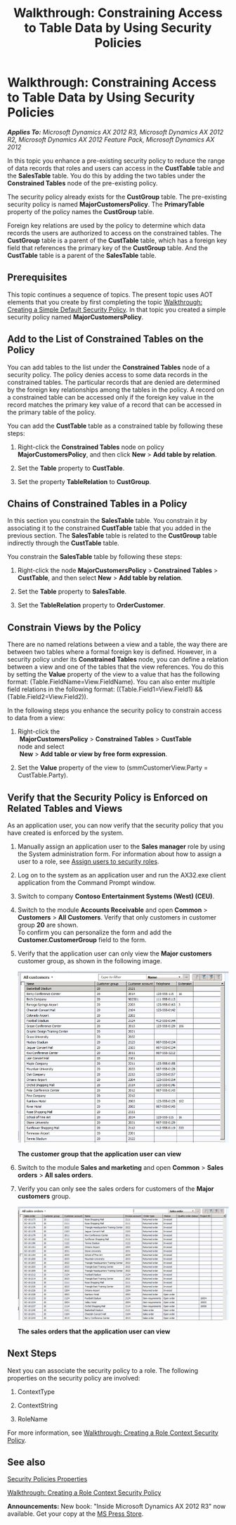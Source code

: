 ﻿---
title: 'Walkthrough: Constraining Access to Table Data by Using Security Policies'
TOCTitle: 'Walkthrough: Constraining Access to Table Data by Using Security Policies'
ms:assetid: a4bb1020-5e89-4caa-a2c1-e0944d185bdd
ms:mtpsurl: https://msdn.microsoft.com/en-us/library/Hh300645(v=AX.60)
ms:contentKeyID: 36595195
ms.date: 05/18/2015
mtps_version: v=AX.60
---

# Walkthrough: Constraining Access to Table Data by Using Security Policies 


_**Applies To:** Microsoft Dynamics AX 2012 R3, Microsoft Dynamics AX 2012 R2, Microsoft Dynamics AX 2012 Feature Pack, Microsoft Dynamics AX 2012_

In this topic you enhance a pre-existing security policy to reduce the range of data records that roles and users can access in the **CustTable** table and the **SalesTable** table. You do this by adding the two tables under the **Constrained Tables** node of the pre-existing policy.

The security policy already exists for the **CustGroup** table. The pre-existing security policy is named **MajorCustomersPolicy**. The **PrimaryTable** property of the policy names the **CustGroup** table.

Foreign key relations are used by the policy to determine which data records the users are authorized to access on the constrained tables. The **CustGroup** table is a parent of the **CustTable** table, which has a foreign key field that references the primary key of the **CustGroup** table. And the **CustTable** table is a parent of the **SalesTable** table.

## Prerequisites

This topic continues a sequence of topics. The present topic uses AOT elements that you create by first completing the topic [Walkthrough: Creating a Simple Default Security Policy](walkthrough-creating-a-simple-default-security-policy.md). In that topic you created a simple security policy named **MajorCustomersPolicy**.

## Add to the List of Constrained Tables on the Policy

You can add tables to the list under the **Constrained Tables** node of a security policy. The policy denies access to some data records in the constrained tables. The particular records that are denied are determined by the foreign key relationships among the tables in the policy. A record on a constrained table can be accessed only if the foreign key value in the record matches the primary key value of a record that can be accessed in the primary table of the policy.

You can add the **CustTable** table as a constrained table by following these steps:

1.  Right-click the **Constrained Tables** node on policy **MajorCustomersPolicy**, and then click **New** \> **Add table by relation**.

2.  Set the **Table** property to **CustTable**.

3.  Set the property **TableRelation** to **CustGroup**.

## Chains of Constrained Tables in a Policy

In this section you constrain the **SalesTable** table. You constrain it by associating it to the constrained **CustTable** table that you added in the previous section. The **SalesTable** table is related to the **CustGroup** table indirectly through the **CustTable** table.

You constrain the **SalesTable** table by following these steps:

1.  Right-click the node **MajorCustomersPolicy** \> **Constrained Tables** \> **CustTable**, and then select **New** \> **Add table by relation**.

2.  Set the **Table** property to **SalesTable**.

3.  Set the **TableRelation** property to **OrderCustomer**.

## Constrain Views by the Policy

There are no named relations between a view and a table, the way there are between two tables where a formal foreign key is defined. However, in a security policy under its **Constrained Tables** node, you can define a relation between a view and one of the tables that the view references. You do this by setting the **Value** property of the view to a value that has the following format: (Table.FieldName=View.FieldName). You can also enter multiple field relations in the following format: ((Table.Field1=View.Field1) && (Table.Field2=View.Field2)).

In the following steps you enhance the security policy to constrain access to data from a view:

1.  Right-click the  
     **MajorCustomersPolicy** \> **Constrained Tables** \> **CustTable**   
    node and select  
     **New** \> **Add table or view by free form expression**.

2.  Set the **Value** property of the view to (smmCustomerView.Party = CustTable.Party).

## Verify that the Security Policy is Enforced on Related Tables and Views

As an application user, you can now verify that the security policy that you have created is enforced by the system.

1.  Manually assign an application user to the **Sales manager** role by using the System administration form. For information about how to assign a user to a role, see [Assign users to security roles](https://msdn.microsoft.com/en-us/library/gg751367\(v=ax.60\)).

2.  Log on to the system as an application user and run the AX32.exe client application from the Command Prompt window.

3.  Switch to company **Contoso Entertainment Systems (West) (CEU)**.

4.  Switch to the module **Accounts Receivable** and open **Common** \> **Customers** \> **All Customers**. Verify that only customers in customer group **20** are shown.  
    To confirm you can personalize the form and add the **Customer.CustomerGroup** field to the form.

5.  Verify that the application user can only view the **Major customers** customer group, as shown in the following image.
    
    ![AOTSecurityPolicyConstrTableCusts](images/Hh300645.AOTSecurityPolicyConstrTableCusts(en-us,AX.60).jpg "AOTSecurityPolicyConstrTableCusts")
    
    **The customer group that the application user can view**

6.  Switch to the module **Sales and marketing** and open **Common** \> **Sales orders** \> **All sales orders**.

7.  Verify you can only see the sales orders for customers of the **Major customers** group.
    
    ![AOTSecurityPolicyConstrTableOrders](images/Hh300645.AOTSecurityPolicyConstrTableOrders(en-us,AX.60).jpg "AOTSecurityPolicyConstrTableOrders")
    
    **The sales orders that the application user can view**

## Next Steps

Next you can associate the security policy to a role. The following properties on the security policy are involved:

1.  ContextType

2.  ContextString

3.  RoleName

For more information, see [Walkthrough: Creating a Role Context Security Policy](walkthrough-creating-a-role-context-security-policy.md).

## See also

[Security Policies Properties](security-policies-properties.md)

[Walkthrough: Creating a Role Context Security Policy](walkthrough-creating-a-role-context-security-policy.md)

  
**Announcements:** New book: "Inside Microsoft Dynamics AX 2012 R3" now available. Get your copy at the [MS Press Store](https://www.microsoftpressstore.com/store/inside-microsoft-dynamics-ax-2012-r3-9780735685109).

